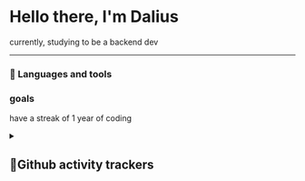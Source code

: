 

   <h1> Hello there, I'm Dalius </h1>

<p> currently, studying to be a backend dev </p>


---
### 🧰 Languages and tools


<h3> goals </h3>
<p> have a streak of 1 year of coding </p>



<!-- 
    [idea] just need to add a dop menu for seperation Maybe <detail> <summary> 
    look at w3 school for some inspiration...
    2. find image icons for links to socials
    3. make a name icon 
 -->
<details>
    <summary> <h2> 👣Github activity trackers </h2> </summary>

[![GitHub Streak](https://streak-stats.demolab.com?user=DaliusBeckjr&theme=cobalt)](https://git.io/streak-stats) 

![Anurag's GitHub stats](https://github-readme-stats.vercel.app/api?username=DaliusBeckjr&show_icons=true&theme=cobalt) 

[![Top Langs](https://github-readme-stats.vercel.app/api/top-langs/?username=DaliusBeckjr&layout=compact&theme=cobalt)](https://github.com/anuraghazra/github-readme-stats)
</details>
